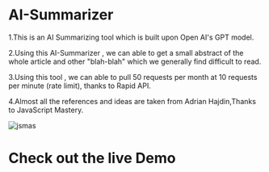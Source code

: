 # AI-Summarizer
1.This is an AI Summarizing tool which is built upon Open AI's  GPT model.

2.Using this AI-Summarizer , we can able to get a small abstract of the whole article and other "blah-blah" which we generally find difficult to read.

3.Using this tool , we can able to pull 50 requests per month at 10 requests per minute (rate limit), thanks to Rapid API.

4.Almost all the references and ideas are taken from Adrian Hajdin,Thanks to JavaScript Mastery.

![jsmas](https://github.com/madhannmady/AI-Summarizer/assets/123820592/09f56d34-3351-44f1-970f-b5594c220eb1)



# Check out the live Demo
